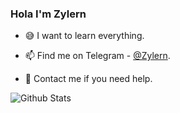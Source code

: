 ### Hola I'm Zylern

- 😅 I want to learn everything.

- 📫 Find me on Telegram - [@Zylern](https://t.me/Zylern).

- 🤗 Contact me if you need help.

![Github Stats](https://github-readme-stats.vercel.app/api?username=Zylern&theme=vue&show_icons=true)

